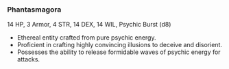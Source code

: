 ### Phantasmagora

14 HP, 3 Armor, 4 STR, 14 DEX, 14 WIL, Psychic Burst (d8)

- Ethereal entity crafted from pure psychic energy.
- Proficient in crafting highly convincing illusions to deceive and disorient.
- Possesses the ability to release formidable waves of psychic energy for attacks.

